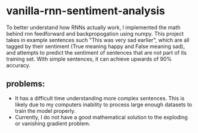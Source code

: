 # vanilla-rnn-sentiment-analysis
To better understand how RNNs actually work, I implemented the math behind rnn feedforward and backpropogation using numpy. This project takes in example sentences such "This was very sad earlier", which are all tagged by their sentiment (True meaning happy and False meaning sad), and attempts to predict the sentiment of sentences that are not part of its training set. With simple sentences, it can achieve upwards of 90% accuracy. 

## problems:
- It has a difficult time understanding more complex sentences. This is likely due to my computers inability to process large enough datasets to train the model properly. 
- Currently, I do not have a good mathematical solution to the exploding or vanishing gradient problem. 

